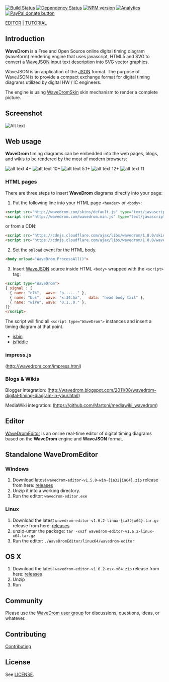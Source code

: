 [![Build Status](https://travis-ci.org/wavedrom/wavedrom.svg?branch=master)](https://travis-ci.org/wavedrom/wavedrom)
[![Dependency Status](https://david-dm.org/wavedrom/wavedrom.svg)](https://david-dm.org/wavedrom/wavedrom)
[![NPM version](https://img.shields.io/npm/v/wavedrom.svg)](https://www.npmjs.org/package/wavedrom)
[![Analytics](https://ga-beacon.appspot.com/UA-21660728-4/wavedrom/readme)](http://wavedrom.com)
<span class="badge-paypal"><a href="https://www.paypal.com/cgi-bin/webscr?cmd=_donations&business=J6WR5E7TJGSY2&lc=US&item_name=WaveDrom&item_number=github&currency_code=USD&bn=PP%2dDonationsBF%3abtn_donate_SM%2egif%3aNonHosted" title="Donate to this project using Paypal"><img src="https://img.shields.io/badge/paypal-donate-yellow.svg" alt="PayPal donate button" /></a></span>

[EDITOR](http://wavedrom.com/editor.html) | [TUTORIAL](http://wavedrom.com/tutorial.html)

## Introduction

**WaveDrom** is a Free and Open Source online digital timing diagram (waveform) rendering engine that uses javascript, HTML5 and SVG to convert a [WaveJSON](https://github.com/wavedrom/schema/blob/master/WaveJSON.md) input text description into SVG vector graphics.

WaveJSON is an application of the [JSON](http://json.org/) format. The purpose of WaveJSON is to provide a compact exchange format for digital timing diagrams utilized by digital HW / IC engineers.

The engine is using [WaveDromSkin](unpacked/README.md) skin mechanism to render a complete picture.

## Screenshot

![Alt text](http://wavedrom.com/images/screenshot.png "screenshot")

## Web usage

**WaveDrom** timing diagrams can be embedded into the web pages, blogs, and wikis to be rendered by the most of modern browsers:

![alt text](http://wavedrom.com/images/firefox_22.gif "firefox") 4+
![alt text](http://wavedrom.com/images/chrome_22.gif "chrome") 10+
![alt text](http://wavedrom.com/images/safari_22.gif "safari") 5.1+
![alt text](http://wavedrom.com/images/opera_22.gif "opera") 12+
![alt text](http://wavedrom.com/images/ie_22.gif "ie") 11

### HTML pages

There are three steps to insert **WaveDrom** diagrams directly into your page:

1) Put the following line into your HTML page ```<header>``` or ```<body>```:

```html
<script src="http://wavedrom.com/skins/default.js" type="text/javascript"></script>
<script src="http://wavedrom.com/wavedrom.min.js" type="text/javascript"></script>
```
or from a CDN:

```html
<script src="https://cdnjs.cloudflare.com/ajax/libs/wavedrom/1.8.0/skins/default.js" type="text/javascript"></script>
<script src="https://cdnjs.cloudflare.com/ajax/libs/wavedrom/1.8.0/wavedrom.min.js" type="text/javascript"></script>
```

2) Set the ``onload`` event for the HTML body.

```html
<body onload="WaveDrom.ProcessAll()">
```

3) Insert [WaveJSON](https://github.com/wavedrom/schema/blob/master/WaveJSON.md) source inside HTML ``<body>`` wrapped with the ``<script>`` tag:

```html
<script type="WaveDrom">
{ signal : [
  { name: "clk",  wave: "p......" },
  { name: "bus",  wave: "x.34.5x",   data: "head body tail" },
  { name: "wire", wave: "0.1..0." },
]}
</script>
```

The script will find all ``<script type="WaveDrom">`` instances and insert a timing diagram at that point.


 * [jsbin](http://jsbin.com/uderuw/17)
 * [jsfiddle](http://jsfiddle.net/H7nBn/25)


### impress.js

(http://wavedrom.com/impress.html)


### Blogs & Wikis

Blogger integration: (http://wavedrom.blogspot.com/2011/08/wavedrom-digital-timing-diagram-in-your.html)

MediaWiki integration: (https://github.com/Martoni/mediawiki_wavedrom)

## Editor

[WaveDromEditor](http://wavedrom.com/editor.html)
is an online real-time editor of digital timing diagrams based on the **WaveDrom** engine and **WaveJSON** format.

## Standalone WaveDromEditor

### Windows
1. Download latest `wavedrom-editor-v1.5.0-win-{ia32|ia64}.zip` release from here: [releases](https://github.com/wavedrom/wavedrom.github.io/releases)
2. Unzip it into a working directory.
3. Run the editor: `wavedrom-editor.exe`

### Linux
1. Download the latest `wavedrom-editor-v1.6.2-linux-{ia32|x64}.tar.gz` release from here: [releases](https://github.com/wavedrom/wavedrom.github.io/releases)
2. unzip-untar the package: `tar -xvzf wavedrom-editor-v1.6.2-linux-x64.tar.gz`
3. Run the editor: `./WaveDromEditor/linux64/wavedrom-editor`

## OS X
1. Download the latest `wavedrom-editor-v1.6.2-osx-x64.zip` release from here: [releases](https://github.com/wavedrom/wavedrom.github.io/releases)
2. Unzip
3. Run

## Community

Please use the [WaveDrom user group](http://groups.google.com/group/wavedrom) for discussions, questions, ideas, or whatever.

## Contributing

[Contributing](./.github/CONTRIBUTING.md)

## License

See [LICENSE](https://github.com/wavedrom/wavedrom/blob/master/LICENSE).

